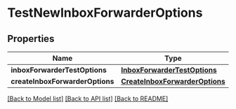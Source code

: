 # TestNewInboxForwarderOptions

## Properties
Name | Type | Description | Notes
------------ | ------------- | ------------- | -------------
**inboxForwarderTestOptions** | [**InboxForwarderTestOptions**](InboxForwarderTestOptions) |  | 
**createInboxForwarderOptions** | [**CreateInboxForwarderOptions**](CreateInboxForwarderOptions) |  | 

[[Back to Model list]](../README#documentation-for-models) [[Back to API list]](../README#documentation-for-api-endpoints) [[Back to README]](../README)


